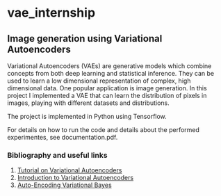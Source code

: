 # vae_internship
## Image generation using Variational Autoencoders

Variational Autoencoders (VAEs) are generative models which combine concepts from both deep learning and statistical inference. They can be used to learn a low dimensional representation of complex, high dimensional data. One popular application is image generation. In this project I implemented a VAE that can learn the distribution of pixels in images, playing with different datasets and distributions. 

The project is implemented in Python using Tensorflow.

For details on how to run the code and details about the performed experimentes, see documentation.pdf.

### Bibliography and useful links
1) [Tutorial on Variational Autoencoders](https://arxiv.org/pdf/1606.05908.pdf)
2) [Introduction to Variational Autoencoders](https://home.zhaw.ch/~dueo/bbs/files/vae.pdf)
3) [Auto-Encoding Variational Bayes](https://arxiv.org/abs/1312.6114)
